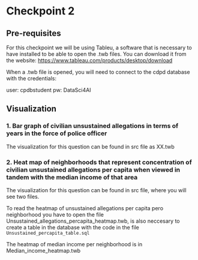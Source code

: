 
# Checkpoint 2

## Pre-requisites

For this checkpoint we will be using Tableu, a software that is necessary to have installed to be able to open the .twb files. You can download it from the website: https://www.tableau.com/products/desktop/download

When a .twb file is opened, you will need to connect to the cdpd database with the credentials:

user: cpdbstudent
pw: DataSci4AI

## Visualization


### 1. Bar graph of civilian unsustained allegations in terms of years in the force of police officer

The visualization for this question can be found in src file as XX.twb


### 2. Heat map of neighborhoods that represent concentration of civilian unsustained allegations per capita when viewed in tandem with the median income of that area

The visualization for this question can be found in src file, where you will see two files. 

To read the heatmap of unsustained allegations per capita pero neighborhood you have to open the file Unsustained_allegations_percapita_heatmap.twb, is also neccesary to create a table in the database with the code in the file ``` Unsustained_percapita_table.sql ```

The heatmap of median income per neighborhood is in Median_income_heatmap.twb




